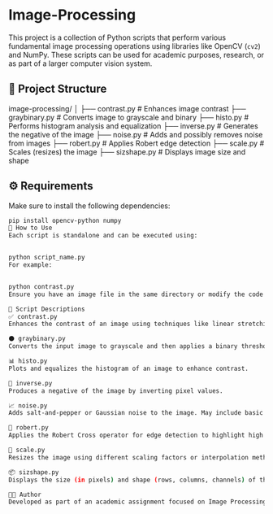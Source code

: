# Image-Processing


This project is a collection of Python scripts that perform various fundamental image processing operations using libraries like OpenCV (`cv2`) and NumPy. These scripts can be used for academic purposes, research, or as part of a larger computer vision system.

## 📁 Project Structure

image-processing/
│
├── contrast.py # Enhances image contrast
├── graybinary.py # Converts image to grayscale and binary
├── histo.py # Performs histogram analysis and equalization
├── inverse.py # Generates the negative of the image
├── noise.py # Adds and possibly removes noise from images
├── robert.py # Applies Robert edge detection
├── scale.py # Scales (resizes) the image
├── sizshape.py # Displays image size and shape



## ⚙️ Requirements

Make sure to install the following dependencies:

```bash
pip install opencv-python numpy
🧪 How to Use
Each script is standalone and can be executed using:


python script_name.py
For example:


python contrast.py
Ensure you have an image file in the same directory or modify the code to load your desired image.

📝 Script Descriptions
✅ contrast.py
Enhances the contrast of an image using techniques like linear stretching or histogram equalization.

⚫ graybinary.py
Converts the input image to grayscale and then applies a binary threshold to create a black-and-white version.

📊 histo.py
Plots and equalizes the histogram of an image to enhance contrast.

🔄 inverse.py
Produces a negative of the image by inverting pixel values.

📈 noise.py
Adds salt-and-pepper or Gaussian noise to the image. May include basic filtering techniques like median filtering to reduce noise.

📐 robert.py
Applies the Robert Cross operator for edge detection to highlight high spatial frequency regions.

📏 scale.py
Resizes the image using different scaling factors or interpolation methods (nearest, bilinear, etc.).

📦 sizshape.py
Displays the size (in pixels) and shape (rows, columns, channels) of the image.

👨‍💻 Author
Developed as part of an academic assignment focused on Image Processing with Python.




